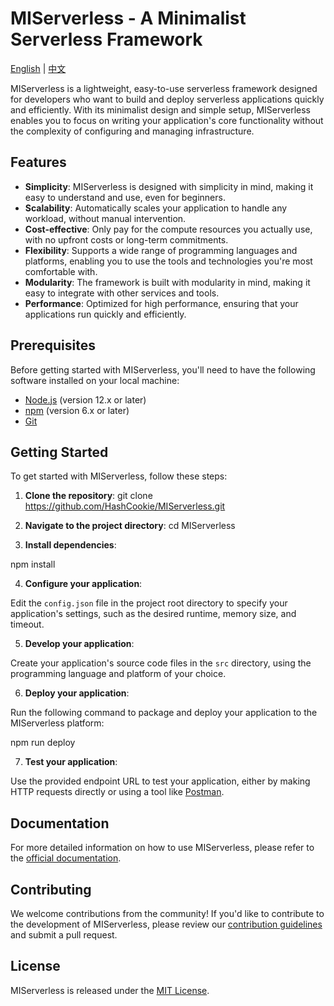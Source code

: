 # MIServerless - A Minimalist Serverless Framework

[English](./README-en.md) | [中文](../zh/README-zh.md)

MIServerless is a lightweight, easy-to-use serverless framework designed for developers who want to build and deploy serverless applications quickly and efficiently. With its minimalist design and simple setup, MIServerless enables you to focus on writing your application's core functionality without the complexity of configuring and managing infrastructure.

## Features

- **Simplicity**: MIServerless is designed with simplicity in mind, making it easy to understand and use, even for beginners.
- **Scalability**: Automatically scales your application to handle any workload, without manual intervention.
- **Cost-effective**: Only pay for the compute resources you actually use, with no upfront costs or long-term commitments.
- **Flexibility**: Supports a wide range of programming languages and platforms, enabling you to use the tools and technologies you're most comfortable with.
- **Modularity**: The framework is built with modularity in mind, making it easy to integrate with other services and tools.
- **Performance**: Optimized for high performance, ensuring that your applications run quickly and efficiently.

## Prerequisites

Before getting started with MIServerless, you'll need to have the following software installed on your local machine:

- [Node.js](https://nodejs.org/) (version 12.x or later)
- [npm](https://www.npmjs.com/) (version 6.x or later)
- [Git](https://git-scm.com/)

## Getting Started

To get started with MIServerless, follow these steps:

1. **Clone the repository**:
git clone https://github.com/HashCookie/MIServerless.git

2. **Navigate to the project directory**:
cd MIServerless

3. **Install dependencies**:

npm install


4. **Configure your application**:

Edit the `config.json` file in the project root directory to specify your application's settings, such as the desired runtime, memory size, and timeout.

5. **Develop your application**:

Create your application's source code files in the `src` directory, using the programming language and platform of your choice.

6. **Deploy your application**:

Run the following command to package and deploy your application to the MIServerless platform:

npm run deploy


7. **Test your application**:

Use the provided endpoint URL to test your application, either by making HTTP requests directly or using a tool like [Postman](https://www.postman.com/).

## Documentation

For more detailed information on how to use MIServerless, please refer to the [official documentation](https://github.com/HashCookie/MIServerless/wiki).

## Contributing

We welcome contributions from the community! If you'd like to contribute to the development of MIServerless, please review our [contribution guidelines](CONTRIBUTING.md) and submit a pull request.

## License

MIServerless is released under the [MIT License](LICENSE).


